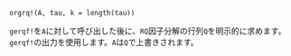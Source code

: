 ```
orgrq!(A, tau, k = length(tau))
```

`gerqf!`を`A`に対して呼び出した後に、`RQ`因子分解の行列`Q`を明示的に求めます。`gerqf!`の出力を使用します。`A`は`Q`で上書きされます。
